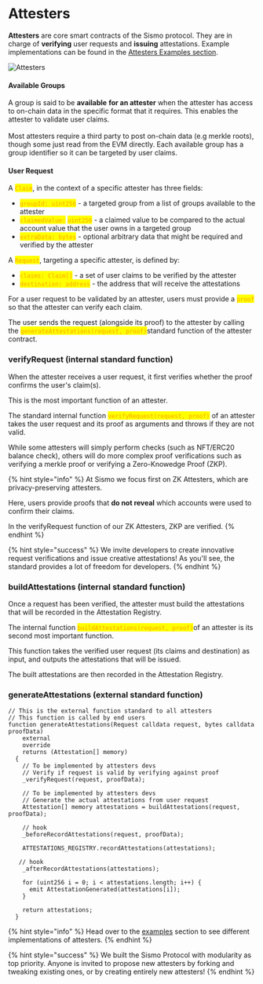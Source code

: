 # Attesters

**Attesters** are core smart contracts of the Sismo protocol. They are in charge of **verifying** user requests and **issuing** attestations. Example implementations can be found in the [Attesters Examples section](attesters-examples/).

![Attesters](<../../.gitbook/assets/3\_Attesters (1).png>)

#### Available Groups

A group is said to be **available** **for an attester** when the attester has access to on-chain data in the specific format that it requires. This enables the attester to validate user claims.\
\
Most attesters require a third party to post on-chain data (e.g merkle roots), though some just read from the EVM directly. Each available group has a group identifier so it can be targeted by user claims.

#### User Request&#x20;

A <mark style="color:orange;">`Claim`</mark>, in the context of a specific attester has three fields:

* <mark style="color:orange;">`groupId: uint256`</mark> - a targeted group from a list of groups available to the attester
* <mark style="color:orange;">`claimedValue:`</mark> <mark style="color:orange;">`uint256`</mark> - a claimed value to be compared to the actual account value that the user owns in a targeted group
* <mark style="color:orange;">`extraData: bytes`</mark> - optional arbitrary data that might be required and verified by the attester

A <mark style="color:orange;">`Request`</mark>, targeting a specific attester, is defined by:

* <mark style="color:orange;">`claims: Claim[]`</mark> - a set of user claims to be verified by the attester
* <mark style="color:orange;">`destination: address`</mark> - the address that will receive the attestations

For a user request to be validated by an attester, users must provide a <mark style="color:orange;">`proof`</mark> so that the attester can verify each claim.

The user sends the request (alongside its proof) to the attester by calling the <mark style="color:orange;">`generateAttestations(request, proof)`</mark>standard function of the attester contract.

### verifyRequest (internal standard function)

When the attester receives a user request, it first verifies whether the proof confirms the user's claim(s).&#x20;

This is the most important function of an attester.&#x20;

The standard internal function <mark style="color:orange;">`verifyRequest(request, proof)`</mark> of an attester takes the user request and its proof as arguments and throws if they are not valid.

While some attesters will simply perform checks (such as NFT/ERC20 balance check), others will do more complex proof verifications such as verifying a merkle proof or verifying a Zero-Knowedge Proof (ZKP).

{% hint style="info" %}
At Sismo we focus first on ZK Attesters, which are privacy-preserving attesters.&#x20;

Here, users provide proofs that **do not reveal** which accounts were used to confirm their claims.

In the verifyRequest function of our ZK Attesters, ZKP are verified.
{% endhint %}

{% hint style="success" %}
We invite developers to create innovative request verifications and issue creative attestations! As you'll see, the standard provides a lot of freedom for developers.
{% endhint %}

### buildAttestations (internal standard function)

Once a request has been verified, the attester must build the attestations that will be recorded in the Attestation Registry.

The internal function <mark style="color:orange;">`buildAttestations(request, proof)`</mark>of an attester is its second most important function.

This function takes the verified user request (its claims and destination) as input, and outputs the attestations that will be issued.

The built attestations are then recorded in the Attestation Registry.

### generateAttestations (external standard function)

```solidity
// This is the external function standard to all attesters
// This function is called by end users
function generateAttestations(Request calldata request, bytes calldata proofData)
    external
    override
    returns (Attestation[] memory)
  {
    // To be implemented by attesters devs
    // Verify if request is valid by verifying against proof
    _verifyRequest(request, proofData);

    // To be implemented by attesters devs
    // Generate the actual attestations from user request
    Attestation[] memory attestations = buildAttestations(request, proofData);

    // hook
    _beforeRecordAttestations(request, proofData);

    ATTESTATIONS_REGISTRY.recordAttestations(attestations);
   
   // hook
    _afterRecordAttestations(attestations);

    for (uint256 i = 0; i < attestations.length; i++) {
      emit AttestationGenerated(attestations[i]);
    }

    return attestations;
  }
```

{% hint style="info" %}
Head over to the [examples](attesters-examples/) section to see different implementations of attesters.
{% endhint %}

{% hint style="success" %}
We built the Sismo Protocol with modularity as top priority. Anyone is invited to propose new attesters by forking and tweaking existing ones, or by creating entirely new attesters! &#x20;
{% endhint %}

